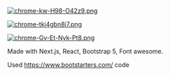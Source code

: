 [![chrome-kw-H98-O42z9.png](https://i.postimg.cc/Y04Rg5vC/chrome-kw-H98-O42z9.png)](https://postimg.cc/p5HKM1Qw)


[![chrome-tkj4gbn8i7.png](https://i.postimg.cc/tg5BHt0p/chrome-tkj4gbn8i7.png)](https://postimg.cc/KK1PPTvH)


[![chrome-Gv-Et-Nyk-Pt8.png](https://i.postimg.cc/vZDF0pMy/chrome-Gv-Et-Nyk-Pt8.png)](https://postimg.cc/v4RNB2c2)



Made with Next.js, React, Bootstrap 5, Font awesome.

Used https://www.bootstarters.com/ code 
